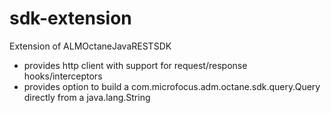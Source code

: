 # sdk-extension
Extension of ALMOctaneJavaRESTSDK
- provides http client with support for request/response hooks/interceptors
- provides option to build a com.microfocus.adm.octane.sdk.query.Query directly from a java.lang.String

